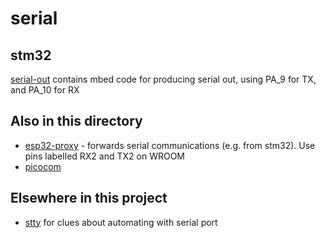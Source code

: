 # serial

## stm32

[serial-out](https://ide.mbed.com/compiler/#nav:/serial-out;) contains mbed code for producing serial out, using PA_9 for TX, and PA_10 for RX

## Also in this directory

* [esp32-proxy](esp32-proxy) - forwards serial communications (e.g. from stm32). Use pins labelled RX2 and TX2 on WROOM
* [picocom](picocom.md)

## Elsewhere in this project

* [stty](../0clock/0clock-1) for clues about automating with serial port
